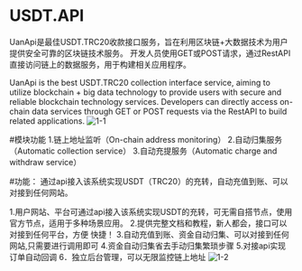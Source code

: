 # USDT.API
UanApi是最佳USDT.TRC20收款接口服务，旨在利用区块链+大数据技术为用户提供安全可靠的区块链技术服务。
开发人员使用GET或POST请求，通过RestAPI直接访问链上的数据服务，用于构建相关应用程序。

UanApi is the best USDT.TRC20 collection interface service, aiming to utilize blockchain + big data technology to provide users with secure and reliable blockchain technology services.
Developers can directly access on-chain data services through GET or POST requests via the RestAPI to build related applications.
![1-1](https://github.com/Uanapi/USDT.API/assets/156056013/7bafb7e5-f015-4de9-860c-d19936ea9fa9)

#模块功能
1.链上地址监听（On-chain address monitoring）
2.自动归集服务（Automatic collection service）
3.自动充提服务（Automatic charge and withdraw service）

#功能：
通过api接入该系统实现USDT（TRC20）的充转，自动充值到账、可以对接到任何网站。

1.用户网站、平台可通过api接入该系统实现USDT的充转，可无需自搭节点，使用官方节点，适用于多种场景应用。
2.提供完整文档和教程，新人都会，接口可以对接到任何平台，方便 快捷！
3.自动充值到账、资金自动归集、可以对接到任何网站,只需要进行调用即可
4.资金自动归集省去手动归集繁琐步骤
5.对接api实现订单自动回调
6．独立后台管理，可以无限监控链上地址
![1-2](https://github.com/Uanapi/USDT.API/assets/156056013/7fd00d93-af41-48ef-8762-98d609cfdda2)
